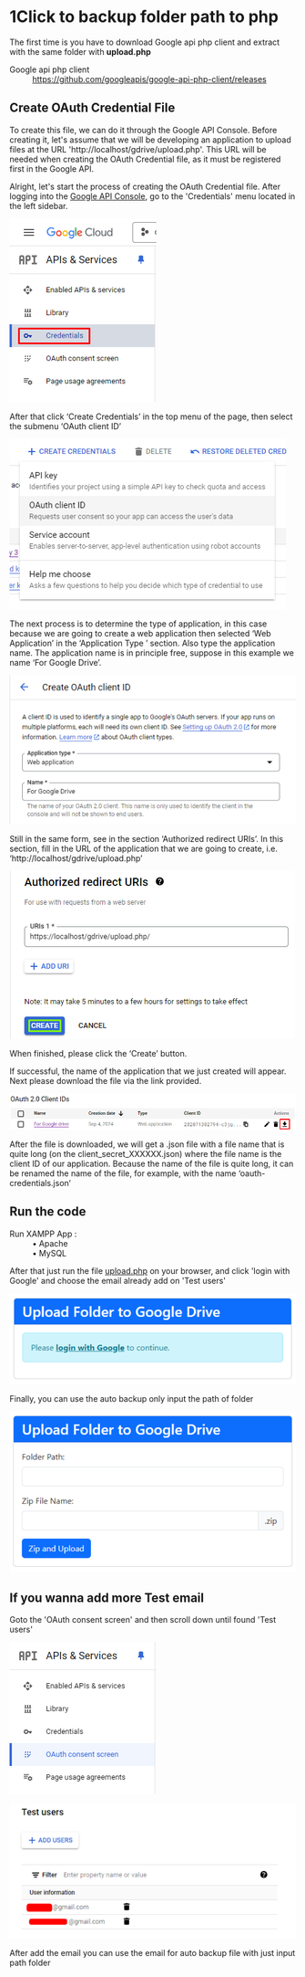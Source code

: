 # 1Click to backup folder path to php

The first time is you have to download Google api php client and extract with the same folder with <b>upload.php</b>

<dl>
  <dt>Google api php client</dt><dd><a href="https://github.com/googleapis/google-api-php-client/releases">https://github.com/googleapis/google-api-php-client/releases</a>
</dl>

## Create OAuth Credential File

To create this file, we can do it through the Google API Console. Before creating it, let's assume that we will be developing an application to upload files at the URL 'http://localhost/gdrive/upload.php'. This URL will be needed when creating the OAuth Credential file, as it must be registered first in the Google API.

Alright, let's start the process of creating the OAuth Credential file. After logging into the [Google API Console](https://console.developers.google.com/), go to the 'Credentials' menu located in the left sidebar.

![OAuth Credential File](assets/Screenshot_7.png)

After that click ‘Create Credentials’ in the top menu of the page, then select the submenu ‘OAuth client ID’

![OAuth Credential File](assets/Screenshot_8.png)

The next process is to determine the type of application, in this case because we are going to create a web application then selected ‘Web Application’ in the ‘Application Type ’ section. Also type the application name. The application name is in principle free, suppose in this example we name ‘For Google Drive’.

![OAuth Credential File](assets/Screenshot_9.png)

Still in the same form, see in the section ‘Authorized redirect URIs’. In this section, fill in the URL of the application that we are going to create, i.e. ‘http://localhost/gdrive/upload.php’

![OAuth Credential File](assets/Screenshot_10.png)

When finished, please click the ‘Create’ button.

If successful, the name of the application that we just created will appear. Next please download the file via the link provided.

![OAuth Credential File](assets/Screenshot_11.png)

After the file is downloaded, we will get a .json file with a file name that is quite long (on the client_secret_XXXXXX.json) where the file name is the client ID of our application. Because the name of the file is quite long, it can be renamed the name of the file, for example, with the name ‘oauth-credentials.json‘

## Run the code

<dl>
  <dt>Run XAMPP App : </dt>
  <dd>• Apache
  <dd>• MySQL
</dl>

After that just run the file [upload.php](https://github.com/Agellls/1click_to_backup_folder_path_php_with_login_account/blob/master/upload.php) on your browser, and click 'login with Google' and choose the email already add on 'Test users'

![OAuth Credential File](assets/Screenshot_12.png)

Finally, you can use the auto backup only input the path of folder

![OAuth Credential File](assets/Screenshot_13.png)

## If you wanna add more Test email

Goto the 'OAuth consent screen' and then scroll down until found 'Test users'

![OAuth Credential File](assets/Screenshot_14.png)

![OAuth Credential File](assets/Screenshot_15.png)

After add the email you can use the email for auto backup file with just input path folder
